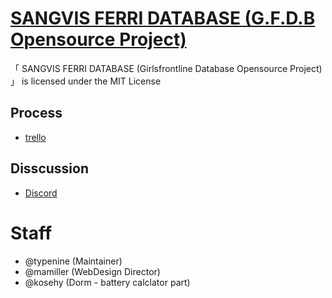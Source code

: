 # [SANGVIS FERRI DATABASE (G.F.D.B Opensource Project)](http://sf2031.com)

「 SANGVIS FERRI DATABASE (Girlsfrontline Database Opensource Project) 」 is licensed under the MIT License 

## Process
- [trello](https://trello.com/b/sPsg0jzu/gfdb-process)

## Disscussion
- [Discord](https://discordapp.com/invite/8eTFTSa)

# Staff
- @typenine (Maintainer)
- @mamiller (WebDesign Director)
- @kosehy (Dorm - battery calclator part)